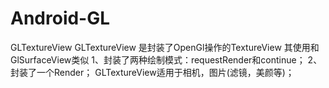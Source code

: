 # Android-GL
GLTextureView 
	GLTextureView 是封装了OpenGl操作的TextureView
	其使用和GlSurfaceView类似
		1、封装了两种绘制模式：requestRender和continue；
		2、封装了一个Render；
	GLTextureView适用于相机，图片(滤镜，美颜等)；
